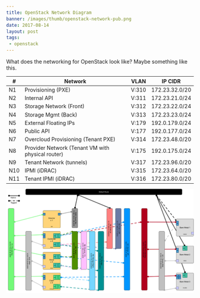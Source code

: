 ```yaml
---
title: OpenStack Network Diagram
banner: /images/thumb/openstack-network-pub.png
date: 2017-08-14
layout: post
tags:
 - openstack
---
```


What does the networking for OpenStack look like? Maybe something like this.

| # | Network            | VLAN  | IP CIDR
|---|--------------------|-------|-----------------
| N1 | Provisioning (PXE) | V:310 | 172.23.32.0/20
| N2 | Internal API | V:311 | 172.23.21.0/24
| N3 | Storage Network (Front) | V:312 | 172.23.22.0/24
| N4 | Storage Mgmt (Back) | V:313 | 172.23.23.0/24
| N5 | External Floating IPs | V:179 | 192.0.179.0/24
| N6 | Public API | V:177 | 192.0.177.0/24
| N7 | Overcloud Provisioning (Tenant PXE) | V:314 | 172.23.48.0/20
| N8 | Provider Network (Tenant VM with physical router) | V:175 | 192.0.175.0/24
| N9 | Tenant Network (tunnels) | V:317 | 172.23.96.0/20
| N10| IPMI (iDRAC) | V:315 | 172.23.64.0/20
| N11| Tenant IPMI (iDRAC) | V:316 | 172.23.80.0/20


[![OpenStack Network Diagram](/images/thumb/openstack-network-pub.png)](/images/openstack-network-pub.png)


